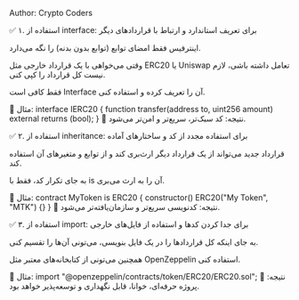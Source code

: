 Author: Crypto Coders



✅ ۱. استفاده از interface:
برای تعریف استاندارد و ارتباط با قراردادهای دیگر

اینترفیس فقط امضای توابع (توابع بدون بدنه) را نگه می‌دارد.

وقتی می‌خواهی با یک قرارداد خارجی مثل ERC20 یا Uniswap تعامل داشته باشی، لازم نیست کل قرارداد را کپی کنی.

فقط کافی است Interface آن را تعریف کرده و استفاده کنی.

🔹 مثال:
interface IERC20 {
    function transfer(address to, uint256 amount) external returns (bool);
}
📌 نتیجه: کد سبک‌تر، سریع‌تر و امن‌تر می‌شود.





✅ ۲. استفاده از inheritance:
برای استفاده مجدد از کد و ساختارهای آماده

قرارداد جدید می‌تواند از یک قرارداد دیگر ارث‌بری کند و از توابع و متغیرهای آن استفاده کند.

به جای تکرار کد، فقط با is آن را به ارث می‌بری.

🔹 مثال:
contract MyToken is ERC20 {
    constructor() ERC20("My Token", "MTK") {}
}
📌 نتیجه: کدنویسی سریع‌تر و سازمان‌یافته‌تر می‌شود.




✅ ۳. استفاده از import:
برای جدا کردن کدها و استفاده از فایل‌های خارجی

به جای اینکه کل قراردادها را در یک فایل بنویسی، می‌تونی آن‌ها را تقسیم کنی.

همچنین می‌تونی از کتابخانه‌های معتبر مثل OpenZeppelin استفاده کنی.

🔹 مثال:
import "@openzeppelin/contracts/token/ERC20/ERC20.sol";
📌 نتیجه: پروژه حرفه‌ای، خوانا، قابل نگهداری و توسعه‌پذیر خواهد بود.
